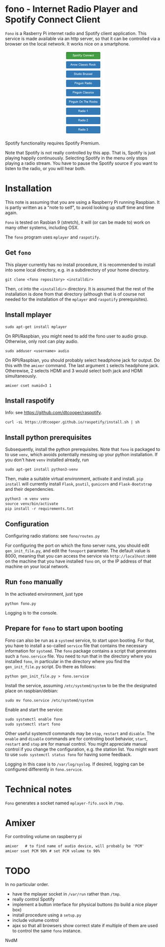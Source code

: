 # fono - Internet Radio Player and Spotify Connect Client

`Fono` is a Rasberry Pi internet radio and Spotify client application.
This service is made available via an http server, so that it can be
controlled via a browser on the local network. It works nice on a
smartphone.

<p align="center">
<img src="fono/other/fono.png">
</p>

Spotify functionality requires Spotify Premium.

Note that Spotify is not really controlled by this app. That is,
Spotify is just playing happily continuously. Selecting Spotify in the
menu only stops playing a radio stream. You have to pause the Spotify
source if you want to listen to the radio, or you will hear both.

# Installation
This note is assuming that you are using a Raspberry Pi running
Raspbian.  It is partly written as a "note to self", to avoid looking
up stuff time and time again.

`Fono` is tested on Rasbian 9 (stretch), it will (or can be made
to) work on many other systems, including OSX.

The `fono` program uses `mplayer` and `raspotify`. 

## Get `fono`
This player currently has no install procedure, it is recommended to
install into some local directory, e.g. in a subdirectory of your home
directory.

    git clone <fono repository> <installdir>

Then, `cd` into the `<installdir>` directory. It is assumed that the
rest of the installation is done from that directory (although that is of
course not needed for the installation of the `mplayer` and
`raspotify` prerequisites).

## Install mplayer

    sudo apt-get install mplayer

On RPI/Raspbian, you might need to add the fono user to audio group.
Otherwise, only root can play audio.

    sudo adduser <username> audio

On RPI/Raspbian,  you should probably select headphone jack for
output. Do this with the `amixer` command.  The last argument `1` selects
headphone jack. Otherewise, 2 selects HDMI and 3 would select both jack
and HDMI simultaneously.

    amixer cset numid=3 1

## Install raspotify
Info: see https://github.com/dtcooper/raspotify. 

    curl -sL https://dtcooper.github.io/raspotify/install.sh | sh

## Install python prerequisites
Subsequently, install the python prerequisites. Note that `fono` is
packaged to to use `venv`, which avoids potentially messing up your
python installation.  If you don't have `venv` installed already, run

    sudo apt-get install python3-venv

Then, make a suitable virtual environment, activate it and install. `pip
install` will currently install `Flask`, `psutil`, `gunicorn` and
`Flask-Bootstrap` and their dependencies.

    python3 -m venv venv
    source venv/bin/activate
    pip install -r requirements.txt

## Configuration
Configuring radio stations: see `fono/routes.py`

For configuring the port on which the fono server runs, you should edit
`gen_init_file.py`, and edit the `fonoport` parameter. The default
value is 8000, meaning that you can access the service via
`http://localhost:8000` on the machine that you have installed `fono`
on, or the IP address of that machine on your local network.

## Run `fono` manually
In the activated environment, just type

    python fono.py

Logging is to the console.

## Prepare for `fono` to start upon booting
Fono can also be run as a `systemd` service, to start upon booting.
For that, you have to install a so-called `service` file that contains
the necessary information for `systemd`. The `fono` package contains a
script that generates such a `fono.service` file.  You need to run
that in the directory where you installed `fono`, in particular in the
directory where you find the `gen_init_file.py` script. Do there as
follows:

    python gen_init_file.py > fono.service

Install the service, assuming `/etc/systemd/system` to be the the
designated place on raspbian/debian:

    sudo mv fono.service /etc/systemd/system 

Enable and start the service:

    sudo systemctl enable fono
    sudo systemctl start fono

Other useful systemctl commands may be `stop`, `restart` and
`disable`. The `enable` and `disable` commands are for controling boot
behavior, `start`, `restart` and `stop` are for manual control. You
might appreciate manual control if you change the configuration, e.g.
the station list. You might want to use `sudo systemctl status fono`
for having some feedback.

Logging in this case is to `/var/log/syslog`. If desired, logging can
be configured differently in `fono.service`.

# Technical notes
`Fono` generates a socket named `mplayer-fifo.sock` in `/tmp`.

# Amixer

For controling volume on raspberry pi

    amixer   # to find name of audio device, will probably be 'PCM'
    amixer sset PCM 90% # set PCM volume to 90%

# TODO
In no particular order.

- have the mplayer socket in `/var/run` rather than `/tmp`.
- really control Spotify
- implement a button interface for physical buttons (to build a nice
  player box)
- install procedure using a `setup.py`
- include volume control
- ajax so that all browsers show correct state if multiple of them are
  used to control the same `fono` instance.

NvdM
